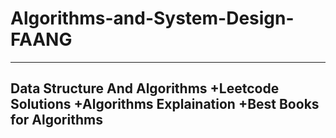 # Algorithms-and-System-Design-FAANG 
__________________________________________________________________________________________________________________
Data Structure And Algorithms
+Leetcode Solutions
+Algorithms Explaination 
+Best Books for Algorithms
---------------------------------------------------------------------------------------------------------------------
